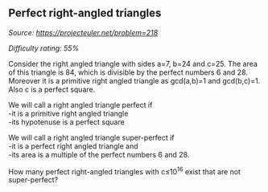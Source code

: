 Perfect right-angled triangles
------------------------------

*Source: https://projecteuler.net/problem=218*


*Difficulty rating: 55%*

Consider the right angled triangle with sides a=7, b=24 and c=25. The
area of this triangle is 84, which is divisible by the perfect numbers 6
and 28.\
 Moreover it is a primitive right angled triangle as gcd(a,b)=1 and
gcd(b,c)=1.\
 Also c is a perfect square.

We will call a right angled triangle perfect if\
 -it is a primitive right angled triangle\
 -its hypotenuse is a perfect square

We will call a right angled triangle super-perfect if\
 -it is a perfect right angled triangle and\
 -its area is a multiple of the perfect numbers 6 and 28.

How many perfect right-angled triangles with c≤10<sup>16</sup> exist that are not
super-perfect?
